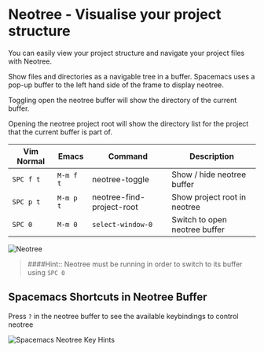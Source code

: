 # Neotree - Visualise your project structure

You can easily view your project structure and navigate your project files with Neotree.

Show files and directories as a navigable tree in a buffer.  Spacemacs uses a pop-up buffer to the left hand side of the frame to display neotree.

Toggling open the neotree buffer will show the directory of the current buffer.

Opening the neotree project root will show the directory list for the project that the current buffer is part of.

| Vim Normal | Emacs     | Command                   | Description                   |
|------------|-----------|---------------------------|-------------------------------|
| `SPC f t`  | `M-m f t` | neotree-toggle            | Show / hide neotree buffer    |
| `SPC p t`  | `M-m p t` | neotree-find-project-root | Show project root in neotree  |
| `SPC 0`    | `M-m 0`   | `select-window-0`         | Switch to open neotree buffer |


![Neotree](/images/spacemacs-neotree-project-example.png)

> ####Hint::
> Neotree must be running in order to switch to its buffer using `SPC 0`


## Spacemacs Shortcuts in Neotree Buffer

Press `?` in the neotree buffer to see the available keybindings to control neotree

![Spacemacs Neotree Key Hints](/images/spacemacs-neotree-key-hints.png)
